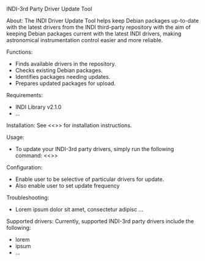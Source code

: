 INDI-3rd Party Driver Update Tool

About: 
The INDI Driver Update Tool helps keep Debian packages up-to-date with the latest drivers from the INDI third-party repository with the aim of keeping Debian packages current with the latest INDI drivers, making astronomical instrumentation control easier and more reliable.

Functions: 
- Finds available drivers in the repository.
- Checks existing Debian packages.
- Identifies packages needing updates.
- Prepares updated packages for upload.

Requirements: 
- INDI Library v2.1.0
- ...

Installation: 
See <<<INSTALL>>> for installation instructions.

Usage: 
- To update your INDI-3rd party drivers, simply run the following command:
<<<command>>>

Configuration: 
- Enable user to be selective of particular drivers for update.
- Also enable user to set update frequency

Troubleshooting: 
- Lorem ipsum dolor sit amet, consectetur adipisc ...

Supported drivers: 
Currently, supported INDI-3rd party drivers include the following:
- lorem
- ipsum
- ...
